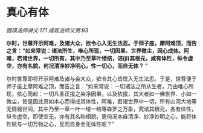 # 真心有体
_圆瑛法师讲义:171 成观法师义贯:93_

**尔时，世尊开示阿难，及诸大众，欲令心入无生法忍。于师子座，摩阿难顶，而告之言：“如来常说：诸法所生，唯心所现，一切因果、世界微尘，因心成体。阿难，若诸世界，一切所有，其中乃至草叶缕结，诘(ji)其根元，咸有体性，纵令虚空，亦有名貌，何况清净妙净明心，性一切心，而自无体？ ”**

尔时世尊即将开示阿难及诸与会大众，欲令其心皆悟入无生法忍。于是，世尊便于师子座上摩阿难之顶，而告之言：“如来常说：一切诸法之所从生者，乃由唯心所现，依心而起：一切凡圣正报之染净因果，以及依报，其大者如一佛世界、小如一微尘，皆是因此真如本心而得成其体性，阿难，若诸世界中一切，所有山河大地等无情器世间，其中乃至一草一叶一缕一结等森罗之万象，究诘其根元，各有体性，纵令虚空，即使空无，亦有其名称相貌，更何况本自清净、妙净妙明之心，能将体性赋与一切万物之心，反而自身会无体性呢？”
